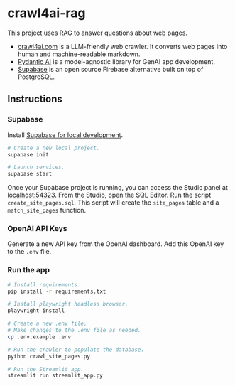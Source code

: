 # crawl4ai-rag

This project uses RAG to answer questions about web pages.

- [crawl4ai.com](https://crawl4ai.com/mkdocs/) is a LLM-friendly web crawler. It converts web pages into human and machine-readable markdown.
- [Pydantic AI](https://ai.pydantic.dev/) is a model-agnostic library for GenAI app development.
- [Supabase](https://supabase.com/docs) is an open source Firebase alternative built on top of PostgreSQL.

## Instructions

### Supabase

Install [Supabase for local development](https://supabase.com/docs/guides/local-development/cli/getting-started).

```bash
# Create a new local project.
supabase init

# Launch services.
supabase start
```

Once your Supabase project is running, you can access the Studio panel at [localhost:54323](http://localhost:54323/). From the Studio, open the SQL Editor. Run the script `create_site_pages.sql`. This script will create the `site_pages` table and a `match_site_pages` function.


### OpenAI API Keys

Generate a new API key from the OpenAI dashboard. Add this OpenAI key to the `.env` file.

### Run the app

```bash
# Install requirements.
pip install -r requirements.txt

# Install playwright headless browser.
playwright install

# Create a new .env file.
# Make changes to the .env file as needed.
cp .env.example .env

# Run the crawler to populate the database.
python crawl_site_pages.py

# Run the Streamlit app.
streamlit run streamlit_app.py
```
